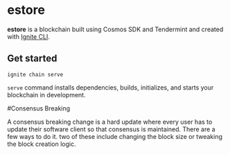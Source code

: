 # estore
**estore** is a blockchain built using Cosmos SDK and Tendermint and created with [Ignite CLI](https://ignite.com/cli).

## Get started

```
ignite chain serve
```

`serve` command installs dependencies, builds, initializes, and starts your blockchain in development.

#Consensus Breaking

A consensus breaking change is a hard update where every user has to update their software client so that consensus is maintained. There are a few ways to do it. two of these include changing the block size or tweaking the block creation logic.
